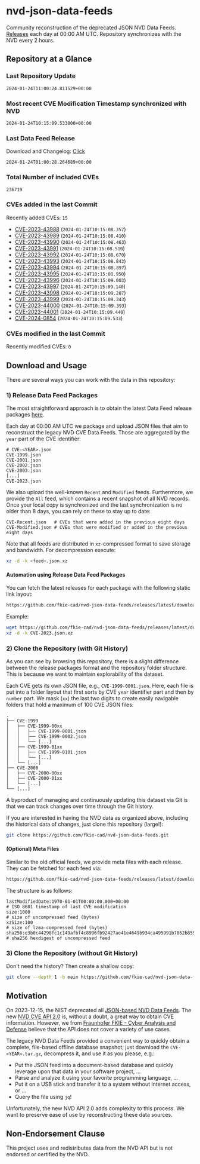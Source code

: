 # nvd-json-data-feeds

Community reconstruction of the deprecated JSON NVD Data Feeds. 
[Releases](https://github.com/fkie-cad/nvd-json-data-feeds/releases/latest) each day at 00:00 AM UTC.
Repository synchronizes with the NVD every 2 hours.

## Repository at a Glance

### Last Repository Update

```plain
2024-01-24T11:00:24.811529+00:00
```

### Most recent CVE Modification Timestamp synchronized with NVD

```plain
2024-01-24T10:15:09.533000+00:00
```

### Last Data Feed Release

Download and Changelog: [Click](https://github.com/fkie-cad/nvd-json-data-feeds/releases/latest)

```plain
2024-01-24T01:00:28.264689+00:00
```

### Total Number of included CVEs

```plain
236719
```

### CVEs added in the last Commit

Recently added CVEs: `15`

* [CVE-2023-43988](CVE-2023/CVE-2023-439xx/CVE-2023-43988.json) (`2024-01-24T10:15:08.357`)
* [CVE-2023-43989](CVE-2023/CVE-2023-439xx/CVE-2023-43989.json) (`2024-01-24T10:15:08.410`)
* [CVE-2023-43990](CVE-2023/CVE-2023-439xx/CVE-2023-43990.json) (`2024-01-24T10:15:08.463`)
* [CVE-2023-43991](CVE-2023/CVE-2023-439xx/CVE-2023-43991.json) (`2024-01-24T10:15:08.510`)
* [CVE-2023-43992](CVE-2023/CVE-2023-439xx/CVE-2023-43992.json) (`2024-01-24T10:15:08.670`)
* [CVE-2023-43993](CVE-2023/CVE-2023-439xx/CVE-2023-43993.json) (`2024-01-24T10:15:08.843`)
* [CVE-2023-43994](CVE-2023/CVE-2023-439xx/CVE-2023-43994.json) (`2024-01-24T10:15:08.897`)
* [CVE-2023-43995](CVE-2023/CVE-2023-439xx/CVE-2023-43995.json) (`2024-01-24T10:15:08.950`)
* [CVE-2023-43996](CVE-2023/CVE-2023-439xx/CVE-2023-43996.json) (`2024-01-24T10:15:09.003`)
* [CVE-2023-43997](CVE-2023/CVE-2023-439xx/CVE-2023-43997.json) (`2024-01-24T10:15:09.140`)
* [CVE-2023-43998](CVE-2023/CVE-2023-439xx/CVE-2023-43998.json) (`2024-01-24T10:15:09.287`)
* [CVE-2023-43999](CVE-2023/CVE-2023-439xx/CVE-2023-43999.json) (`2024-01-24T10:15:09.343`)
* [CVE-2023-44000](CVE-2023/CVE-2023-440xx/CVE-2023-44000.json) (`2024-01-24T10:15:09.393`)
* [CVE-2023-44001](CVE-2023/CVE-2023-440xx/CVE-2023-44001.json) (`2024-01-24T10:15:09.440`)
* [CVE-2024-0854](CVE-2024/CVE-2024-08xx/CVE-2024-0854.json) (`2024-01-24T10:15:09.533`)


### CVEs modified in the last Commit

Recently modified CVEs: `0`



## Download and Usage

There are several ways you can work with the data in this repository:

### 1) Release Data Feed Packages

The most straightforward approach is to obtain the latest Data Feed release packages [here](https://github.com/fkie-cad/nvd-json-data-feeds/releases/latest).

Each day at 00:00 AM UTC we package and upload JSON files that aim to reconstruct the legacy NVD CVE Data Feeds.
Those are aggregated by the `year` part of the CVE identifier:

```
# CVE-<YEAR>.json
CVE-1999.json
CVE-2001.json
CVE-2002.json
CVE-2003.json
[...]
CVE-2023.json
```

We also upload the well-known `Recent` and `Modified` feeds.
Furthermore, we provide the `All` feed, which contains a recent snapshot of all NVD records.
Once your local copy is synchronized and the last synchronization is no older than 8 days, you can rely on these to stay up to date:

```plain
CVE-Recent.json   # CVEs that were added in the previous eight days
CVE-Modified.json # CVEs that were modified or added in the previous eight days
```

Note that all feeds are distributed in `xz`-compressed format to save storage and bandwidth.
For decompression execute:

```sh
xz -d -k <feed>.json.xz
```


#### Automation using Release Data Feed Packages

You can fetch the latest releases for each package with the following static link layout:

```sh
https://github.com/fkie-cad/nvd-json-data-feeds/releases/latest/download/CVE-<YEAR>.json.xz
```

Example:

```sh
wget https://github.com/fkie-cad/nvd-json-data-feeds/releases/latest/download/CVE-2023.json.xz
xz -d -k CVE-2023.json.xz
```



### 2) Clone the Repository (with Git History)

As you can see by browsing this repository, there is a slight difference between the release packages format and the repository folder structure.
This is because we want to maintain explorability of the dataset.

Each CVE gets its own JSON file, e.g., `CVE-1999-0001.json`.
Here, each file is put into a folder layout that first sorts by CVE `year` identifier part and then by `number` part.
We mask (`xx`) the last two digits to create easily navigable folders that hold a maximum of 100 CVE JSON files:

```plain
.
├── CVE-1999
│   ├── CVE-1999-00xx
│   │   ├── CVE-1999-0001.json
│   │   ├── CVE-1999-0002.json
│   │   └── [...]
│   ├── CVE-1999-01xx
│   │   ├── CVE-1999-0101.json
│   │   └── [...]
│   └── [...]
├── CVE-2000
│   ├── CVE-2000-00xx
│   ├── CVE-2000-01xx
│   └── [...]
└── [...]
```

A byproduct of managing and continuously updating this dataset via Git is that we can track changes over time through the Git history.

If you are interested in having the NVD data as organized above, including the historical data of changes, just clone this repository (large!):

```sh
git clone https://github.com/fkie-cad/nvd-json-data-feeds.git
```

#### (Optional) Meta Files

Similar to the old official feeds, we provide meta files with each release. They can be fetched for each feed via:

```sh
https://github.com/fkie-cad/nvd-json-data-feeds/releases/latest/download/CVE-<YEAR>.meta
```

The structure is as follows:

```plain
lastModifiedDate:1970-01-01T00:00:00.000+00:00                          # ISO 8601 timestamp of last CVE modification
size:1000                                                               # size of uncompressed feed (bytes)
xzSize:100                                                              # size of lzma-compressed feed (bytes)
sha256:e3b0c44298fc1c149afbf4c8996fb92427ae41e4649b934ca495991b7852b855 # sha256 hexdigest of uncompressed feed
```


### 3) Clone the Repository (without Git History)

Don't need the history? Then create a shallow copy:

```sh
git clone --depth 1 -b main https://github.com/fkie-cad/nvd-json-data-feeds.git
```

## Motivation

On 2023-12-15, the NIST deprecated all [JSON-based NVD Data Feeds](https://nvd.nist.gov/vuln/data-feeds#divRetirementBanner-1).
The new [NVD CVE API 2.0](https://nvd.nist.gov/developers/vulnerabilities) is, without a doubt, a great way to obtain CVE information.
However, we from [Fraunhofer FKIE - Cyber Analysis and Defense](https://www.fkie.fraunhofer.de/en/departments/cad.html) believe that the API does not cover a variety of use cases.

The legacy NVD Data Feeds provided a convenient way to quickly obtain a complete, file-based offline database snapshot; just download the `CVE-<YEAR>.tar.gz`, decompress it, and use it as you please, e.g.:

* Put the JSON feed into a document-based database and quickly leverage upon that data in your software project, ...
* Parse and analyze it using your favorite programming language, ...
* Put it on a USB stick and transfer it to a system without internet access, or ...
* Query the file using `jq`!

Unfortunately, the new NVD API 2.0 adds complexity to this process.
We want to preserve ease of use by reconstructing these data sources.

## Non-Endorsement Clause

This project uses and redistributes data from the NVD API but is not endorsed or certified by the NVD.